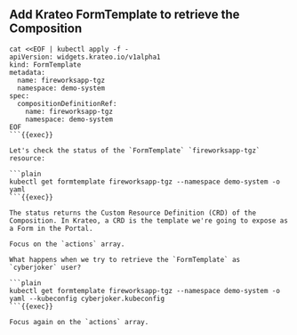 ## Add Krateo FormTemplate to retrieve the Composition

```plain
cat <<EOF | kubectl apply -f -
apiVersion: widgets.krateo.io/v1alpha1
kind: FormTemplate
metadata:
  name: fireworksapp-tgz
  namespace: demo-system
spec:
  compositionDefinitionRef:
    name: fireworksapp-tgz
    namespace: demo-system
EOF
```{{exec}}

Let's check the status of the `FormTemplate` `fireworksapp-tgz` resource:

```plain
kubectl get formtemplate fireworksapp-tgz --namespace demo-system -o yaml
```{{exec}}

The status returns the Custom Resource Definition (CRD) of the Composition. In Krateo, a CRD is the template we're going to expose as a Form in the Portal.

Focus on the `actions` array.

What happens when we try to retrieve the `FormTemplate` as `cyberjoker` user?

```plain
kubectl get formtemplate fireworksapp-tgz --namespace demo-system -o yaml --kubeconfig cyberjoker.kubeconfig
```{{exec}}

Focus again on the `actions` array.
